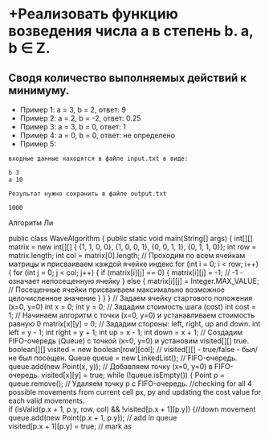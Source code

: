 # +Реализовать функцию возведения числа а в степень b. a, b ∈ Z. 


## Сводя количество выполняемых действий к минимуму. 



- Пример 1: а = 3, b = 2, ответ: 9 
- Пример 2: а = 2, b = -2, ответ: 0.25
- Пример 3: а = 3, b = 0, ответ: 1
- Пример 4: а = 0, b = 0, ответ: не определено
- Пример 5:
```
входные данные находятся в файле input.txt в виде:

b 3
a 10

Результат нужно сохранить в файле output.txt

1000
```

Алгоритм Ли

public class WaveAlgorithm {
 public static void main(String[] args) {
  int[][] matrix = new int[][] {
   {1, 1, 0, 0}, 
   {1, 0, 0, 1}, 
   {0, 0, 1, 1}, 
   {0, 1, 1, 0}};
  int row = matrix.length;
  int col = matrix[0].length;
  // Проходим по всем ячейкам матрицы и присваиваем каждой ячейке индекс
        for (int i = 0; i < row; i++) {
            for (int j = 0; j < col; j++) {
                if (matrix[i][j] == 0) {
                    matrix[i][j] = -1; // -1 - означает непосещенную ячейку
                } else {
                    matrix[i][j] = Integer.MAX_VALUE; // Посещенные ячейки присваиваем максимально возможное целочисленное значение 
                }
            }
        }
        // Задаем ячейку стартового положения (x=0, y=0)
        int x = 0;
        int y = 0;
        // Зададим стоимость шага (cost)
        int cost = 1;
        // Начинаем алгоритм с точки (x=0, y=0) и устанавливаем стоимость равную 0
        matrix[x][y] = 0;
        // Зададим стороны: left, right, up and down.
        int left = y - 1;
        int right = y + 1;
        int up = x - 1;
        int down = x + 1;
        // Создадим FIFO-очередь (Queue) с точкой (x=0, y=0) и установим visited[][] true.
        boolean[][] visited = new boolean[row][col]; // visited[][] - true/false - был/не был посещен.
        Queue<Point> queue = new LinkedList<Point>(); // FIFO-очередь.
        queue.add(new Point(x, y)); // Добавляем точку (x=0, y=0) в FIFO-очередь.
        visited[x][y] = true;
        while (!queue.isEmpty()) {
            Point p = queue.remove(); // Удаляем точку p c FIFO-очередь.
            //checking for all 4 possible movements from current cell px, py and updating the cost value for each valid movements.  
            if (isValid(p.x + 1, p.y, row, col) && !visited[p.x + 1][p.y]) {//down movement  
                queue.add(new Point(p.x + 1, p.y)); // add in queue  
                visited[p.x + 1][p.y] = true; // mark as

